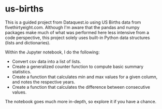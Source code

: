# us-births

This is a guided project from Dataquest.io using US Births data from fivethirtyeight.com. Although I'm aware that the pandas and numpy packages make much of what was performed here less intensive from a code perspective, this project solely uses built-in Python data structures (lists and dictionaries). 

Within the Jupyter notebook, I do the following: 
* Convert csv data into a list of lists. 
* Create a generalized counter function to compute basic summary statistics. 
* Create a function that calculates min and max values for a given column, and notes the respective years. 
* Create a function that calculates the difference between consecutive values. 

The notebook goes much more in-depth, so explore it if you have a chance.

